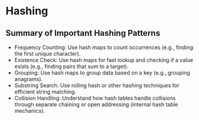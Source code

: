 # Hashing

## Summary of Important Hashing Patterns

- Frequency Counting: Use hash maps to count occurrences (e.g., finding the first unique character).
- Existence Check: Use hash maps for fast lookup and checking if a value exists (e.g., finding pairs that sum to a target).
- Grouping: Use hash maps to group data based on a key (e.g., grouping anagrams).
- Substring Search: Use rolling hash or other hashing techniques for efficient string matching.
- Collision Handling: Understand how hash tables handle collisions through separate chaining or open addressing (internal hash table mechanics).
